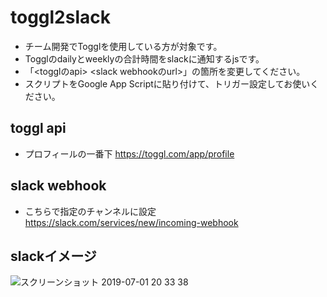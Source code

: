 # toggl2slack
- チーム開発でTogglを使用している方が対象です。
- Togglのdailyとweeklyの合計時間をslackに通知するjsです。
- 「<togglのapi> <slack webhookのurl>」の箇所を変更してください。
- スクリプトをGoogle App Scriptに貼り付けて、トリガー設定してお使いください。

## toggl api
- プロフィールの一番下
https://toggl.com/app/profile

## slack webhook
- こちらで指定のチャンネルに設定
https://slack.com/services/new/incoming-webhook

## slackイメージ
![スクリーンショット 2019-07-01 20 33 38](https://user-images.githubusercontent.com/25135499/60433579-22f78e80-9c40-11e9-960d-4fe65310a32a.png)
